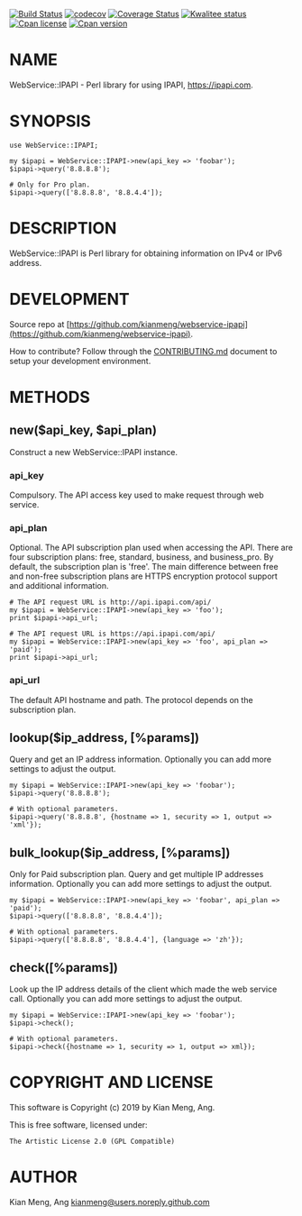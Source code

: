 [![Build Status](https://travis-ci.org/kianmeng/webservice-ipapi.svg?branch=master)](https://travis-ci.org/kianmeng/webservice-ipapi)
[![codecov](https://codecov.io/gh/kianmeng/webservice-ipapi/branch/master/graph/badge.svg)](https://codecov.io/gh/kianmeng/webservice-ipapi)
[![Coverage Status](https://coveralls.io/repos/kianmeng/webservice-ipapi/badge.svg?branch=master)](https://coveralls.io/r/kianmeng/webservice-ipapi?branch=master)
[![Kwalitee status](http://cpants.cpanauthors.org/dist/WebService-IPAPI.png)](http://cpants.charsbar.org/dist/overview/WebService-IPAPI)
[![Cpan license](https://img.shields.io/cpan/l/WebService-IPAPI.svg)](https://metacpan.org/release/WebService-IPAPI)
[![Cpan version](https://img.shields.io/cpan/v/WebService-IPAPI.svg)](https://metacpan.org/release/WebService-IPAPI)

# NAME

WebService::IPAPI - Perl library for using IPAPI, https://ipapi.com.

# SYNOPSIS

    use WebService::IPAPI;

    my $ipapi = WebService::IPAPI->new(api_key => 'foobar');
    $ipapi->query('8.8.8.8');

    # Only for Pro plan.
    $ipapi->query(['8.8.8.8', '8.8.4.4']);

# DESCRIPTION

WebService::IPAPI is Perl library for obtaining information on IPv4 or IPv6
address.

# DEVELOPMENT

Source repo at [https://github.com/kianmeng/webservice-ipapi](https://github.com/kianmeng/webservice-ipapi).

How to contribute? Follow through the [CONTRIBUTING.md](https://github.com/kianmeng/webservice-ipapi/blob/master/CONTRIBUTING.md) document to setup your development environment.

# METHODS

## new($api\_key, $api\_plan)

Construct a new WebService::IPAPI instance.

### api\_key

Compulsory. The API access key used to make request through web service.

### api\_plan

Optional. The API subscription plan used when accessing the API. There are four
subscription plans: free, standard, business, and business\_pro. By default, the
subscription plan is 'free'. The main difference between free and non-free
subscription plans are HTTPS encryption protocol support and additional
information.

    # The API request URL is http://api.ipapi.com/api/
    my $ipapi = WebService::IPAPI->new(api_key => 'foo');
    print $ipapi->api_url;

    # The API request URL is https://api.ipapi.com/api/
    my $ipapi = WebService::IPAPI->new(api_key => 'foo', api_plan => 'paid');
    print $ipapi->api_url;

### api\_url

The default API hostname and path. The protocol depends on the subscription plan.

## lookup($ip\_address, \[%params\])

Query and get an IP address information. Optionally you can add more settings
to adjust the output.

    my $ipapi = WebService::IPAPI->new(api_key => 'foobar');
    $ipapi->query('8.8.8.8');

    # With optional parameters.
    $ipapi->query('8.8.8.8', {hostname => 1, security => 1, output => 'xml'});

## bulk\_lookup($ip\_address, \[%params\])

Only for Paid subscription plan. Query and get multiple IP addresses
information. Optionally you can add more settings to adjust the output.

    my $ipapi = WebService::IPAPI->new(api_key => 'foobar', api_plan => 'paid');
    $ipapi->query(['8.8.8.8', '8.8.4.4']);

    # With optional parameters.
    $ipapi->query(['8.8.8.8', '8.8.4.4'], {language => 'zh'});

## check(\[%params\])

Look up the IP address details of the client which made the web service call.
Optionally you can add more settings to adjust the output.

    my $ipapi = WebService::IPAPI->new(api_key => 'foobar');
    $ipapi->check();

    # With optional parameters.
    $ipapi->check({hostname => 1, security => 1, output => xml});

# COPYRIGHT AND LICENSE

This software is Copyright (c) 2019 by Kian Meng, Ang.

This is free software, licensed under:

    The Artistic License 2.0 (GPL Compatible)

# AUTHOR

Kian Meng, Ang <kianmeng@users.noreply.github.com>
